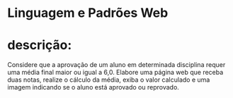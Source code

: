 # Linguagem e Padrões Web
# descrição:
Considere que a aprovação de um aluno em determinada disciplina requer uma média final maior ou igual a 6,0. Elabore uma página web que receba duas notas, realize o cálculo da média, exiba o valor calculado e uma imagem indicando se o aluno está aprovado ou reprovado.